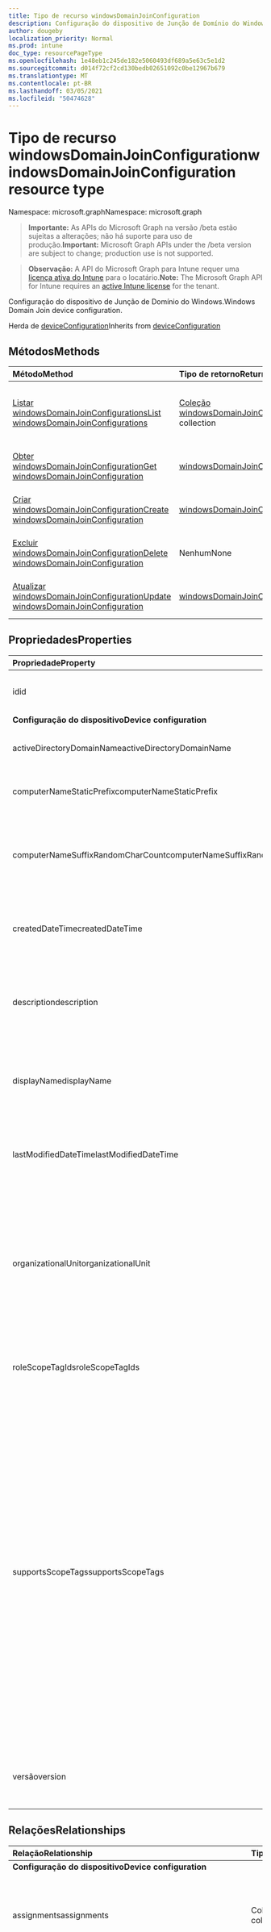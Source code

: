 ```yaml
---
title: Tipo de recurso windowsDomainJoinConfiguration
description: Configuração do dispositivo de Junção de Domínio do Windows.
author: dougeby
localization_priority: Normal
ms.prod: intune
doc_type: resourcePageType
ms.openlocfilehash: 1e48eb1c245de182e5060493df689a5e63c5e1d2
ms.sourcegitcommit: d014f72cf2cd130bedb02651092c0be12967b679
ms.translationtype: MT
ms.contentlocale: pt-BR
ms.lasthandoff: 03/05/2021
ms.locfileid: "50474628"
---
```

# <a name="windowsdomainjoinconfiguration-resource-type"></a><span data-ttu-id="bf6d7-103">Tipo de recurso windowsDomainJoinConfiguration</span><span class="sxs-lookup"><span data-stu-id="bf6d7-103">windowsDomainJoinConfiguration resource type</span></span>

<span data-ttu-id="bf6d7-104">Namespace: microsoft.graph</span><span class="sxs-lookup"><span data-stu-id="bf6d7-104">Namespace: microsoft.graph</span></span>

> <span data-ttu-id="bf6d7-105">**Importante:** As APIs do Microsoft Graph na versão /beta estão sujeitas a alterações; não há suporte para uso de produção.</span><span class="sxs-lookup"><span data-stu-id="bf6d7-105">**Important:** Microsoft Graph APIs under the /beta version are subject to change; production use is not supported.</span></span>

> <span data-ttu-id="bf6d7-106">**Observação:** A API do Microsoft Graph para Intune requer uma [licença ativa do Intune](https://go.microsoft.com/fwlink/?linkid=839381) para o locatário.</span><span class="sxs-lookup"><span data-stu-id="bf6d7-106">**Note:** The Microsoft Graph API for Intune requires an [active Intune license](https://go.microsoft.com/fwlink/?linkid=839381) for the tenant.</span></span>

<span data-ttu-id="bf6d7-107">Configuração do dispositivo de Junção de Domínio do Windows.</span><span class="sxs-lookup"><span data-stu-id="bf6d7-107">Windows Domain Join device configuration.</span></span>

<span data-ttu-id="bf6d7-108">Herda de [deviceConfiguration](../resources/intune-shared-deviceconfiguration.md)</span><span class="sxs-lookup"><span data-stu-id="bf6d7-108">Inherits from [deviceConfiguration](../resources/intune-shared-deviceconfiguration.md)</span></span>

## <a name="methods"></a><span data-ttu-id="bf6d7-109">Métodos</span><span class="sxs-lookup"><span data-stu-id="bf6d7-109">Methods</span></span>
|<span data-ttu-id="bf6d7-110">Método</span><span class="sxs-lookup"><span data-stu-id="bf6d7-110">Method</span></span>|<span data-ttu-id="bf6d7-111">Tipo de retorno</span><span class="sxs-lookup"><span data-stu-id="bf6d7-111">Return Type</span></span>|<span data-ttu-id="bf6d7-112">Descrição</span><span class="sxs-lookup"><span data-stu-id="bf6d7-112">Description</span></span>|
|:---|:---|:---|
|[<span data-ttu-id="bf6d7-113">Listar windowsDomainJoinConfigurations</span><span class="sxs-lookup"><span data-stu-id="bf6d7-113">List windowsDomainJoinConfigurations</span></span>](../api/intune-shared-windowsdomainjoinconfiguration-list.md)|<span data-ttu-id="bf6d7-114">[Coleção windowsDomainJoinConfiguration](../resources/intune-shared-windowsdomainjoinconfiguration.md)</span><span class="sxs-lookup"><span data-stu-id="bf6d7-114">[windowsDomainJoinConfiguration](../resources/intune-shared-windowsdomainjoinconfiguration.md) collection</span></span>|<span data-ttu-id="bf6d7-115">Listar propriedades e relações dos [objetos windowsDomainJoinConfiguration.](../resources/intune-shared-windowsdomainjoinconfiguration.md)</span><span class="sxs-lookup"><span data-stu-id="bf6d7-115">List properties and relationships of the [windowsDomainJoinConfiguration](../resources/intune-shared-windowsdomainjoinconfiguration.md) objects.</span></span>|
|[<span data-ttu-id="bf6d7-116">Obter windowsDomainJoinConfiguration</span><span class="sxs-lookup"><span data-stu-id="bf6d7-116">Get windowsDomainJoinConfiguration</span></span>](../api/intune-shared-windowsdomainjoinconfiguration-get.md)|[<span data-ttu-id="bf6d7-117">windowsDomainJoinConfiguration</span><span class="sxs-lookup"><span data-stu-id="bf6d7-117">windowsDomainJoinConfiguration</span></span>](../resources/intune-shared-windowsdomainjoinconfiguration.md)|<span data-ttu-id="bf6d7-118">Leia propriedades e relações do [objeto windowsDomainJoinConfiguration.](../resources/intune-shared-windowsdomainjoinconfiguration.md)</span><span class="sxs-lookup"><span data-stu-id="bf6d7-118">Read properties and relationships of the [windowsDomainJoinConfiguration](../resources/intune-shared-windowsdomainjoinconfiguration.md) object.</span></span>|
|[<span data-ttu-id="bf6d7-119">Criar windowsDomainJoinConfiguration</span><span class="sxs-lookup"><span data-stu-id="bf6d7-119">Create windowsDomainJoinConfiguration</span></span>](../api/intune-shared-windowsdomainjoinconfiguration-create.md)|[<span data-ttu-id="bf6d7-120">windowsDomainJoinConfiguration</span><span class="sxs-lookup"><span data-stu-id="bf6d7-120">windowsDomainJoinConfiguration</span></span>](../resources/intune-shared-windowsdomainjoinconfiguration.md)|<span data-ttu-id="bf6d7-121">Crie um novo [objeto windowsDomainJoinConfiguration.](../resources/intune-shared-windowsdomainjoinconfiguration.md)</span><span class="sxs-lookup"><span data-stu-id="bf6d7-121">Create a new [windowsDomainJoinConfiguration](../resources/intune-shared-windowsdomainjoinconfiguration.md) object.</span></span>|
|[<span data-ttu-id="bf6d7-122">Excluir windowsDomainJoinConfiguration</span><span class="sxs-lookup"><span data-stu-id="bf6d7-122">Delete windowsDomainJoinConfiguration</span></span>](../api/intune-shared-windowsdomainjoinconfiguration-delete.md)|<span data-ttu-id="bf6d7-123">Nenhum</span><span class="sxs-lookup"><span data-stu-id="bf6d7-123">None</span></span>|<span data-ttu-id="bf6d7-124">Exclui um [objeto windowsDomainJoinConfiguration.](../resources/intune-shared-windowsdomainjoinconfiguration.md)</span><span class="sxs-lookup"><span data-stu-id="bf6d7-124">Deletes a [windowsDomainJoinConfiguration](../resources/intune-shared-windowsdomainjoinconfiguration.md) object.</span></span>|
|[<span data-ttu-id="bf6d7-125">Atualizar windowsDomainJoinConfiguration</span><span class="sxs-lookup"><span data-stu-id="bf6d7-125">Update windowsDomainJoinConfiguration</span></span>](../api/intune-shared-windowsdomainjoinconfiguration-update.md)|[<span data-ttu-id="bf6d7-126">windowsDomainJoinConfiguration</span><span class="sxs-lookup"><span data-stu-id="bf6d7-126">windowsDomainJoinConfiguration</span></span>](../resources/intune-shared-windowsdomainjoinconfiguration.md)|<span data-ttu-id="bf6d7-127">Atualize as propriedades de um [objeto windowsDomainJoinConfiguration.](../resources/intune-shared-windowsdomainjoinconfiguration.md)</span><span class="sxs-lookup"><span data-stu-id="bf6d7-127">Update the properties of a [windowsDomainJoinConfiguration](../resources/intune-shared-windowsdomainjoinconfiguration.md) object.</span></span>|

## <a name="properties"></a><span data-ttu-id="bf6d7-128">Propriedades</span><span class="sxs-lookup"><span data-stu-id="bf6d7-128">Properties</span></span>
|<span data-ttu-id="bf6d7-129">Propriedade</span><span class="sxs-lookup"><span data-stu-id="bf6d7-129">Property</span></span>|<span data-ttu-id="bf6d7-130">Tipo</span><span class="sxs-lookup"><span data-stu-id="bf6d7-130">Type</span></span>|<span data-ttu-id="bf6d7-131">Descrição</span><span class="sxs-lookup"><span data-stu-id="bf6d7-131">Description</span></span>|
|:---|:---|:---|
|<span data-ttu-id="bf6d7-132">id</span><span class="sxs-lookup"><span data-stu-id="bf6d7-132">id</span></span>|<span data-ttu-id="bf6d7-133">Cadeia de caracteres</span><span class="sxs-lookup"><span data-stu-id="bf6d7-133">String</span></span>|<span data-ttu-id="bf6d7-134">Chave da entidade.</span><span class="sxs-lookup"><span data-stu-id="bf6d7-134">Key of the entity.</span></span> <span data-ttu-id="bf6d7-135">Herdada de [deviceConfiguration](../resources/intune-shared-deviceconfiguration.md)</span><span class="sxs-lookup"><span data-stu-id="bf6d7-135">Inherited from [deviceConfiguration](../resources/intune-shared-deviceconfiguration.md)</span></span>|
|<span data-ttu-id="bf6d7-136">**Configuração do dispositivo**</span><span class="sxs-lookup"><span data-stu-id="bf6d7-136">**Device configuration**</span></span>|
|<span data-ttu-id="bf6d7-137">activeDirectoryDomainName</span><span class="sxs-lookup"><span data-stu-id="bf6d7-137">activeDirectoryDomainName</span></span>|<span data-ttu-id="bf6d7-138">Cadeia de caracteres</span><span class="sxs-lookup"><span data-stu-id="bf6d7-138">String</span></span>|<span data-ttu-id="bf6d7-139">Nome de domínio do Active Directory para ingressar.</span><span class="sxs-lookup"><span data-stu-id="bf6d7-139">Active Directory domain name to join.</span></span>|
|<span data-ttu-id="bf6d7-140">computerNameStaticPrefix</span><span class="sxs-lookup"><span data-stu-id="bf6d7-140">computerNameStaticPrefix</span></span>|<span data-ttu-id="bf6d7-141">Cadeia de caracteres</span><span class="sxs-lookup"><span data-stu-id="bf6d7-141">String</span></span>|<span data-ttu-id="bf6d7-142">Prefixo fixo a ser usado para nome do computador.</span><span class="sxs-lookup"><span data-stu-id="bf6d7-142">Fixed prefix to be used for computer name.</span></span>|
|<span data-ttu-id="bf6d7-143">computerNameSuffixRandomCharCount</span><span class="sxs-lookup"><span data-stu-id="bf6d7-143">computerNameSuffixRandomCharCount</span></span>|<span data-ttu-id="bf6d7-144">Int32</span><span class="sxs-lookup"><span data-stu-id="bf6d7-144">Int32</span></span>|<span data-ttu-id="bf6d7-145">Caracteres gerados dinamicamente usados como sufixo para o nome do computador.</span><span class="sxs-lookup"><span data-stu-id="bf6d7-145">Dynamically generated characters used as suffix for computer name.</span></span> <span data-ttu-id="bf6d7-146">Valores válidos de 3 a 14</span><span class="sxs-lookup"><span data-stu-id="bf6d7-146">Valid values 3 to 14</span></span>|
|<span data-ttu-id="bf6d7-147">createdDateTime</span><span class="sxs-lookup"><span data-stu-id="bf6d7-147">createdDateTime</span></span>|<span data-ttu-id="bf6d7-148">DateTimeOffset</span><span class="sxs-lookup"><span data-stu-id="bf6d7-148">DateTimeOffset</span></span>|<span data-ttu-id="bf6d7-149">DateTime em que o objeto foi criado.</span><span class="sxs-lookup"><span data-stu-id="bf6d7-149">DateTime the object was created.</span></span> <span data-ttu-id="bf6d7-150">Herdada de [deviceConfiguration](../resources/intune-shared-deviceconfiguration.md)</span><span class="sxs-lookup"><span data-stu-id="bf6d7-150">Inherited from [deviceConfiguration](../resources/intune-shared-deviceconfiguration.md)</span></span>|
|<span data-ttu-id="bf6d7-151">description</span><span class="sxs-lookup"><span data-stu-id="bf6d7-151">description</span></span>|<span data-ttu-id="bf6d7-152">Cadeia de caracteres</span><span class="sxs-lookup"><span data-stu-id="bf6d7-152">String</span></span>|<span data-ttu-id="bf6d7-153">O administrador forneceu a descrição da Configuração do dispositivo.</span><span class="sxs-lookup"><span data-stu-id="bf6d7-153">Admin provided description of the Device Configuration.</span></span> <span data-ttu-id="bf6d7-154">Herdada de [deviceConfiguration](../resources/intune-shared-deviceconfiguration.md)</span><span class="sxs-lookup"><span data-stu-id="bf6d7-154">Inherited from [deviceConfiguration](../resources/intune-shared-deviceconfiguration.md)</span></span>|
|<span data-ttu-id="bf6d7-155">displayName</span><span class="sxs-lookup"><span data-stu-id="bf6d7-155">displayName</span></span>|<span data-ttu-id="bf6d7-156">Cadeia de caracteres</span><span class="sxs-lookup"><span data-stu-id="bf6d7-156">String</span></span>|<span data-ttu-id="bf6d7-157">O administrador forneceu o nome da Configuração do dispositivo.</span><span class="sxs-lookup"><span data-stu-id="bf6d7-157">Admin provided name of the device configuration.</span></span> <span data-ttu-id="bf6d7-158">Herdada de [deviceConfiguration](../resources/intune-shared-deviceconfiguration.md)</span><span class="sxs-lookup"><span data-stu-id="bf6d7-158">Inherited from [deviceConfiguration](../resources/intune-shared-deviceconfiguration.md)</span></span>|
|<span data-ttu-id="bf6d7-159">lastModifiedDateTime</span><span class="sxs-lookup"><span data-stu-id="bf6d7-159">lastModifiedDateTime</span></span>|<span data-ttu-id="bf6d7-160">DateTimeOffset</span><span class="sxs-lookup"><span data-stu-id="bf6d7-160">DateTimeOffset</span></span>|<span data-ttu-id="bf6d7-161">DateTime da última modificação do objeto.</span><span class="sxs-lookup"><span data-stu-id="bf6d7-161">DateTime the object was last modified.</span></span> <span data-ttu-id="bf6d7-162">Herdada de [deviceConfiguration](../resources/intune-shared-deviceconfiguration.md)</span><span class="sxs-lookup"><span data-stu-id="bf6d7-162">Inherited from [deviceConfiguration](../resources/intune-shared-deviceconfiguration.md)</span></span>|
|<span data-ttu-id="bf6d7-163">organizationalUnit</span><span class="sxs-lookup"><span data-stu-id="bf6d7-163">organizationalUnit</span></span>|<span data-ttu-id="bf6d7-164">Cadeia de caracteres</span><span class="sxs-lookup"><span data-stu-id="bf6d7-164">String</span></span>|<span data-ttu-id="bf6d7-165">Unidade organizacional (OU) onde a conta do computador será criada.</span><span class="sxs-lookup"><span data-stu-id="bf6d7-165">Organizational unit (OU) where the computer account will be created.</span></span> <span data-ttu-id="bf6d7-166">Se esse parâmetro for NULL, o contêiner de objeto de computador conhecido será usado como publicado no domínio.</span><span class="sxs-lookup"><span data-stu-id="bf6d7-166">If this parameter is NULL, the well known computer object container will be used as published in the domain.</span></span>|
|<span data-ttu-id="bf6d7-167">roleScopeTagIds</span><span class="sxs-lookup"><span data-stu-id="bf6d7-167">roleScopeTagIds</span></span>|<span data-ttu-id="bf6d7-168">Conjunto de cadeias de caracteres</span><span class="sxs-lookup"><span data-stu-id="bf6d7-168">String collection</span></span>|<span data-ttu-id="bf6d7-169">Lista de marcas de escopo para esta instância entity.</span><span class="sxs-lookup"><span data-stu-id="bf6d7-169">List of Scope Tags for this Entity instance.</span></span> <span data-ttu-id="bf6d7-170">Herdada de [deviceConfiguration](../resources/intune-shared-deviceconfiguration.md)</span><span class="sxs-lookup"><span data-stu-id="bf6d7-170">Inherited from [deviceConfiguration](../resources/intune-shared-deviceconfiguration.md)</span></span>|
|<span data-ttu-id="bf6d7-171">supportsScopeTags</span><span class="sxs-lookup"><span data-stu-id="bf6d7-171">supportsScopeTags</span></span>|<span data-ttu-id="bf6d7-172">Boolean</span><span class="sxs-lookup"><span data-stu-id="bf6d7-172">Boolean</span></span>|<span data-ttu-id="bf6d7-173">Indica se a Configuração de Dispositivo subjacente dá suporte ou não à atribuição de marcas de escopo.</span><span class="sxs-lookup"><span data-stu-id="bf6d7-173">Indicates whether or not the underlying Device Configuration supports the assignment of scope tags.</span></span> <span data-ttu-id="bf6d7-174">A atribuição à propriedade ScopeTags não é permitida quando esse valor é falso e as entidades não estarão visíveis para usuários com escopo.</span><span class="sxs-lookup"><span data-stu-id="bf6d7-174">Assigning to the ScopeTags property is not allowed when this value is false and entities will not be visible to scoped users.</span></span> <span data-ttu-id="bf6d7-175">Isso ocorre para políticas herdadas criadas no Silverlight e podem ser resolvidas excluindo e recriando a política no Portal do Azure.</span><span class="sxs-lookup"><span data-stu-id="bf6d7-175">This occurs for Legacy policies created in Silverlight and can be resolved by deleting and recreating the policy in the Azure Portal.</span></span> <span data-ttu-id="bf6d7-176">Essa propriedade é somente leitura.</span><span class="sxs-lookup"><span data-stu-id="bf6d7-176">This property is read-only.</span></span> <span data-ttu-id="bf6d7-177">Herdada de [deviceConfiguration](../resources/intune-shared-deviceconfiguration.md)</span><span class="sxs-lookup"><span data-stu-id="bf6d7-177">Inherited from [deviceConfiguration](../resources/intune-shared-deviceconfiguration.md)</span></span>|
|<span data-ttu-id="bf6d7-178">versão</span><span class="sxs-lookup"><span data-stu-id="bf6d7-178">version</span></span>|<span data-ttu-id="bf6d7-179">Int32</span><span class="sxs-lookup"><span data-stu-id="bf6d7-179">Int32</span></span>|<span data-ttu-id="bf6d7-180">Versão da configuração do dispositivo.</span><span class="sxs-lookup"><span data-stu-id="bf6d7-180">Version of the device configuration.</span></span> <span data-ttu-id="bf6d7-181">Herdada de [deviceConfiguration](../resources/intune-shared-deviceconfiguration.md)</span><span class="sxs-lookup"><span data-stu-id="bf6d7-181">Inherited from [deviceConfiguration](../resources/intune-shared-deviceconfiguration.md)</span></span>|

## <a name="relationships"></a><span data-ttu-id="bf6d7-182">Relações</span><span class="sxs-lookup"><span data-stu-id="bf6d7-182">Relationships</span></span>
|<span data-ttu-id="bf6d7-183">Relação</span><span class="sxs-lookup"><span data-stu-id="bf6d7-183">Relationship</span></span>|<span data-ttu-id="bf6d7-184">Tipo</span><span class="sxs-lookup"><span data-stu-id="bf6d7-184">Type</span></span>|<span data-ttu-id="bf6d7-185">Descrição</span><span class="sxs-lookup"><span data-stu-id="bf6d7-185">Description</span></span>|
|:---|:---|:---|
|<span data-ttu-id="bf6d7-186">**Configuração do dispositivo**</span><span class="sxs-lookup"><span data-stu-id="bf6d7-186">**Device configuration**</span></span>|
|<span data-ttu-id="bf6d7-187">assignments</span><span class="sxs-lookup"><span data-stu-id="bf6d7-187">assignments</span></span>|<span data-ttu-id="bf6d7-188">Coleção [deviceConfigurationAssignment](../resources/intune-deviceconfig-deviceconfigurationassignment.md)</span><span class="sxs-lookup"><span data-stu-id="bf6d7-188">[deviceConfigurationAssignment](../resources/intune-deviceconfig-deviceconfigurationassignment.md) collection</span></span>|<span data-ttu-id="bf6d7-189">A lista de atribuições para o perfil de configuração do dispositivo.</span><span class="sxs-lookup"><span data-stu-id="bf6d7-189">The list of assignments for the device configuration profile.</span></span> <span data-ttu-id="bf6d7-190">Herdada de [deviceConfiguration](../resources/intune-shared-deviceconfiguration.md)</span><span class="sxs-lookup"><span data-stu-id="bf6d7-190">Inherited from [deviceConfiguration](../resources/intune-shared-deviceconfiguration.md)</span></span>|
|<span data-ttu-id="bf6d7-191">deviceSettingStateSummaries</span><span class="sxs-lookup"><span data-stu-id="bf6d7-191">deviceSettingStateSummaries</span></span>|<span data-ttu-id="bf6d7-192">Coleção [settingStateDeviceSummary](../resources/intune-deviceconfig-settingstatedevicesummary.md)</span><span class="sxs-lookup"><span data-stu-id="bf6d7-192">[settingStateDeviceSummary](../resources/intune-deviceconfig-settingstatedevicesummary.md) collection</span></span>|<span data-ttu-id="bf6d7-193">Visão geral de dispositivos de configuração para Configuração de Dispositivo. Herdado de [deviceConfiguration](../resources/intune-shared-deviceconfiguration.md)</span><span class="sxs-lookup"><span data-stu-id="bf6d7-193">Device Configuration Setting State Device Summary Inherited from [deviceConfiguration](../resources/intune-shared-deviceconfiguration.md)</span></span>|
|<span data-ttu-id="bf6d7-194">deviceStatuses</span><span class="sxs-lookup"><span data-stu-id="bf6d7-194">deviceStatuses</span></span>|<span data-ttu-id="bf6d7-195">Coleção [deviceConfigurationDeviceStatus](../resources/intune-deviceconfig-deviceconfigurationdevicestatus.md)</span><span class="sxs-lookup"><span data-stu-id="bf6d7-195">[deviceConfigurationDeviceStatus](../resources/intune-deviceconfig-deviceconfigurationdevicestatus.md) collection</span></span>|<span data-ttu-id="bf6d7-196">Status da instalação da configuração de dispositivo por dispositivo.</span><span class="sxs-lookup"><span data-stu-id="bf6d7-196">Device configuration installation status by device.</span></span> <span data-ttu-id="bf6d7-197">Herdada de [deviceConfiguration](../resources/intune-shared-deviceconfiguration.md)</span><span class="sxs-lookup"><span data-stu-id="bf6d7-197">Inherited from [deviceConfiguration](../resources/intune-shared-deviceconfiguration.md)</span></span>|
|<span data-ttu-id="bf6d7-198">deviceStatusOverview</span><span class="sxs-lookup"><span data-stu-id="bf6d7-198">deviceStatusOverview</span></span>|[<span data-ttu-id="bf6d7-199">deviceConfigurationDeviceOverview</span><span class="sxs-lookup"><span data-stu-id="bf6d7-199">deviceConfigurationDeviceOverview</span></span>](../resources/intune-deviceconfig-deviceconfigurationdeviceoverview.md)|<span data-ttu-id="bf6d7-200">Visão geral de status de dispositivos para Configuração de Dispositivo. Herdado de [deviceConfiguration](../resources/intune-shared-deviceconfiguration.md)</span><span class="sxs-lookup"><span data-stu-id="bf6d7-200">Device Configuration devices status overview Inherited from [deviceConfiguration](../resources/intune-shared-deviceconfiguration.md)</span></span>|
|<span data-ttu-id="bf6d7-201">groupAssignments</span><span class="sxs-lookup"><span data-stu-id="bf6d7-201">groupAssignments</span></span>|<span data-ttu-id="bf6d7-202">[Coleção deviceConfigurationGroupAssignment](../resources/intune-deviceconfig-deviceconfigurationgroupassignment.md)</span><span class="sxs-lookup"><span data-stu-id="bf6d7-202">[deviceConfigurationGroupAssignment](../resources/intune-deviceconfig-deviceconfigurationgroupassignment.md) collection</span></span>|<span data-ttu-id="bf6d7-203">A lista de atribuições de grupo para o perfil de configuração do dispositivo.</span><span class="sxs-lookup"><span data-stu-id="bf6d7-203">The list of group assignments for the device configuration profile.</span></span> <span data-ttu-id="bf6d7-204">Herdada de [deviceConfiguration](../resources/intune-shared-deviceconfiguration.md)</span><span class="sxs-lookup"><span data-stu-id="bf6d7-204">Inherited from [deviceConfiguration](../resources/intune-shared-deviceconfiguration.md)</span></span>|
|<span data-ttu-id="bf6d7-205">networkAccessConfigurations</span><span class="sxs-lookup"><span data-stu-id="bf6d7-205">networkAccessConfigurations</span></span>|<span data-ttu-id="bf6d7-206">Coleção [deviceConfiguration](../resources/intune-shared-deviceconfiguration.md)</span><span class="sxs-lookup"><span data-stu-id="bf6d7-206">[deviceConfiguration](../resources/intune-shared-deviceconfiguration.md) collection</span></span>|<span data-ttu-id="bf6d7-207">Referência às configurações de dispositivo necessárias para conectividade de rede</span><span class="sxs-lookup"><span data-stu-id="bf6d7-207">Reference to device configurations required for network connectivity</span></span>|
|<span data-ttu-id="bf6d7-208">userStatuses</span><span class="sxs-lookup"><span data-stu-id="bf6d7-208">userStatuses</span></span>|<span data-ttu-id="bf6d7-209">Coleção [deviceConfigurationUserStatus](../resources/intune-deviceconfig-deviceconfigurationuserstatus.md)</span><span class="sxs-lookup"><span data-stu-id="bf6d7-209">[deviceConfigurationUserStatus](../resources/intune-deviceconfig-deviceconfigurationuserstatus.md) collection</span></span>|<span data-ttu-id="bf6d7-210">Status de instalação da configuração de dispositivo por usuário.</span><span class="sxs-lookup"><span data-stu-id="bf6d7-210">Device configuration installation stauts by user.</span></span> <span data-ttu-id="bf6d7-211">Herdada de [deviceConfiguration](../resources/intune-shared-deviceconfiguration.md)</span><span class="sxs-lookup"><span data-stu-id="bf6d7-211">Inherited from [deviceConfiguration](../resources/intune-shared-deviceconfiguration.md)</span></span>|
|<span data-ttu-id="bf6d7-212">userStatusOverview</span><span class="sxs-lookup"><span data-stu-id="bf6d7-212">userStatusOverview</span></span>|[<span data-ttu-id="bf6d7-213">deviceConfigurationUserOverview</span><span class="sxs-lookup"><span data-stu-id="bf6d7-213">deviceConfigurationUserOverview</span></span>](../resources/intune-deviceconfig-deviceconfigurationuseroverview.md)|<span data-ttu-id="bf6d7-214">Visão geral de status de usuários para Configuração de Dispositivo. Herdado de [deviceConfiguration](../resources/intune-shared-deviceconfiguration.md)</span><span class="sxs-lookup"><span data-stu-id="bf6d7-214">Device Configuration users status overview Inherited from [deviceConfiguration](../resources/intune-shared-deviceconfiguration.md)</span></span>|

## <a name="json-representation"></a><span data-ttu-id="bf6d7-215">Representação JSON</span><span class="sxs-lookup"><span data-stu-id="bf6d7-215">JSON Representation</span></span>
<span data-ttu-id="bf6d7-216">Veja a seguir uma representação JSON do recurso.</span><span class="sxs-lookup"><span data-stu-id="bf6d7-216">Here is a JSON representation of the resource.</span></span>  <span data-ttu-id="bf6d7-217">Observação: o objeto response mostrado aqui pode estar truncado por motivos de concisão.</span><span class="sxs-lookup"><span data-stu-id="bf6d7-217">Note: The response object shown here may be truncated for brevity.</span></span> <span data-ttu-id="bf6d7-218">Os objetos response conterão propriedades relevantes para o contexto da chamada.</span><span class="sxs-lookup"><span data-stu-id="bf6d7-218">Response objects will contain properties relevant to the context of the call.</span></span>
<!-- {
  "blockType": "resource",
  "keyProperty": "id",
  "@odata.type": "microsoft.graph.windowsDomainJoinConfiguration"
}
-->
``` json
{
  "@odata.type": "#microsoft.graph.windowsDomainJoinConfiguration",
  "id": "String (identifier)",
  "lastModifiedDateTime": "String (timestamp)",
  "createdDateTime": "String (timestamp)",
  "description": "String",
  "displayName": "String",
  "version": 1024,
  "computerNameStaticPrefix": "String",
  "computerNameSuffixRandomCharCount": 1024,
  "activeDirectoryDomainName": "String"
}
```




